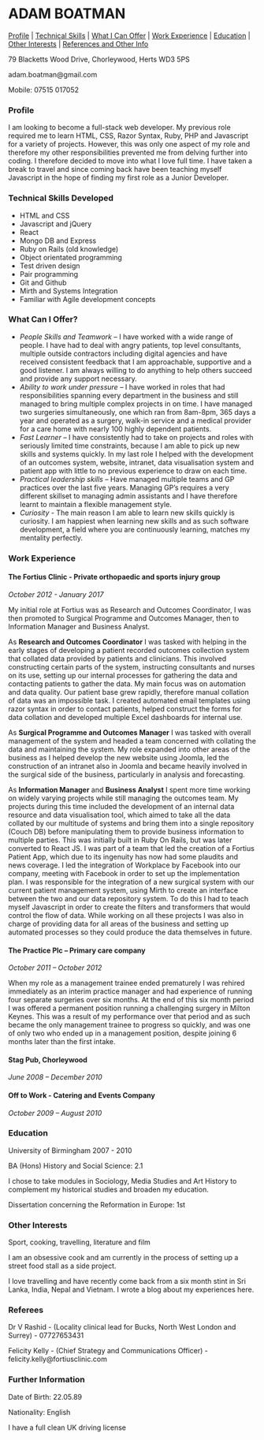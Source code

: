 <h1>ADAM BOATMAN</strong></h1>
<p><a href="#profile">Profile</a> | <a href="#technical">Technical Skills</a> | <a href="#offer">What I Can Offer</a> | <a href="#work">Work Experience</a> | <a href="#education">Education</a> | <a href="#other">Other Interests</a> | <a href="#references">References and Other Info</a>
<p>79 Blacketts Wood Drive, Chorleywood, Herts WD3 5PS</p>
<p>adam.boatman@gmail.com</p>
<p>Mobile: 07515 017052</p>

<h3><a name="profile"></a>Profile</strong></h3>
<p>I am looking to become a full-stack web developer. My previous role required me to learn HTML, CSS, Razor Syntax, Ruby, PHP and Javascript for a variety of projects. However, this was only one aspect of my role and therefore my other responsibilities prevented me from delving further into coding. I therefore decided to move into what I love full time. I have taken a break to travel and since coming back have been teaching myself Javascript in the hope of finding my first role as a Junior Developer.</p>

<h3><a name="technical"></a>Technical Skills Developed</h3>
<ul>
  <li>HTML and CSS</li>
  <li>Javascript and jQuery</li>
  <li>React</li>
  <li>Mongo DB and Express</li>
  <li>Ruby on Rails (old knowledge)</li>
  <li>Object orientated programming</li>
  <li>Test driven design</li>
  <li>Pair programming</li>
  <li>Git and Github</li>
  <li>Mirth and Systems Integration</li>
  <li>Familiar with Agile development concepts</li>
</ul>

<h3><a name="offer"></a>What Can I Offer?</h3>
<ul>
  <li><em>People Skills and Teamwork</em> – I have worked with a wide range of people. I have had to deal with angry patients, top level consultants, multiple outside contractors including digital agencies and have received consistent feedback that I am approachable, supportive and a good listener. I am always willing to do anything to help others succeed and provide any support necessary.</li>
  <li><em>Ability to work under pressure</em> – I have worked in roles that had responsibilities spanning every department in the business and still managed to bring multiple complex projects in on time. I have managed two surgeries simultaneously, one which ran from 8am-8pm, 365 days a year and operated as a surgery, walk-in service and a medical provider for a care home with nearly 100 highly dependent patients.</li>
  <li><em>Fast Learner</em> – I have consistently had to take on projects and roles with seriously limited time constraints, because I am able to pick up new skills and systems quickly. In my last role I helped with the development of an outcomes system, website, intranet, data visualisation system and patient app with little to no previous experience to draw on each time.</li>
  <li><em>Practical leadership skills</em> – Have managed multiple teams and GP practices over the last five years. Managing GP’s requires a very different skillset to managing admin assistants and I have therefore learnt to maintain a flexible management style.</li>
  <li><em>Curiosity</em> - The main reason I am able to learn new skills quickly is curiosity. I am happiest when learning new skills and as such software development, a field where you are continuously learning, matches my mentality perfectly.</li>
</ul>

<h3><a name="work"></a>Work Experience</h3>

<h4>The Fortius Clinic - Private orthopaedic and sports injury group</h4>
<p><em>October 2012 - January 2017</em></p>

<p>My initial role at Fortius was as Research and Outcomes Coordinator, I was then promoted to Surgical Programme and Outcomes Manager, then to Information Manager and Business Analyst.</p>

<p>As <strong>Research and Outcomes Coordinator</strong> I was tasked with helping in the early stages of developing a patient recorded outcomes collection system that collated data provided by patients and clinicians. This involved constructing certain parts of the system, instructing consultants and nurses on its use, setting up our internal processes for gathering the data and contacting patients to gather the data. My main focus was on automation and data quality. Our patient base grew rapidly, therefore manual collation of data was an impossible task. I created automated email templates using razor syntax in order to contact patients, helped construct the forms for data collation and developed multiple Excel dashboards for internal use.</p>

<p>As <strong>Surgical Programme and Outcomes Manager</strong> I was tasked with overall management of the system and headed a team concerned with collating the data and maintaining the system. My role expanded into other areas of the business as I helped develop the new website using Joomla, led the construction of an intranet also in Joomla and became heavily involved in the surgical side of the business, particularly in analysis and forecasting.</p>

<p>As <strong>Information Manager</strong> and <strong>Business Analyst</strong> I spent more time working on widely varying projects while still managing the outcomes team. My projects during this time included the development of an internal data resource and data visualisation tool, which aimed to take all the data collated by our multitude of systems and bring them into a single repository (Couch DB) before manipulating them to provide business information to multiple parties. This was initially built in Ruby On Rails, but was later converted to React JS. I was part of a team that led the creation of a Fortius Patient App, which due to its ingenuity has now had some plaudits and news coverage. I led the integration of Workplace by Facebook into our company, meeting with Facebook in order to set up the implementation plan. I was responsible for the integration of a new surgical system with our current patient management system, using Mirth to create an interface between the two and our data repository system. To do this I had to teach myself Javascript in order to create the filters and transformers that would control the flow of data. While working on all these projects I was also in charge of providing data for all areas of the business and setting up automated processes so they could produce the data themselves in future.</p> 

<h4>The Practice Plc – Primary care company</h4>
<p><em>October 2011 – October 2012</em></p>
<p>When my role as a management trainee ended prematurely I was rehired immediately as an interim practice manager and had experience of running four separate surgeries over six months. At the end of this six month period I was offered a permanent position running a challenging surgery in Milton Keynes. This was a result of my performance over that period and as such became the only management trainee to progress so quickly, and was one of only two who ended up in a management position, despite joining 6 months later than the first intake.</p>

<h4>Stag Pub, Chorleywood</h4>
<p><em>June 2008 – December 2010</em></p>

<h4>Off to Work - Catering and Events Company</h4>
<p><em>October 2009 – August 2010</em></p>

<h3><a name="education"></a>Education</h3>

<p>University of Birmingham 2007 - 2010</br>
<p>BA (Hons) History and Social Science: 2.1</p>

<p>I chose to take modules in Sociology, Media Studies and Art History to complement my historical studies and broaden my education.</p>
<p>Dissertation concerning the Reformation in Europe: 1st</p>

<h3><a name="other"></a>Other Interests</h3>
<p>Sport, cooking, travelling, literature and film</p>
<p>I am an obsessive cook and am currently in the process of setting up a street food stall as a side project.</p>
<p>I love travelling and have recently come back from a six month stint in Sri Lanka, India, Nepal and Vietnam. I wrote a blog about my experiences here.</p>

<h3><a name="references"></a>Referees</h3>
<p>Dr V Rashid - (Locality clinical lead for Bucks, North West London and Surrey) - 07727653431</p>
<p>Felicity Kelly - (Chief Strategy and Communications Officer) - felicity.kelly@fortiusclinic.com</p>

<h3>Further Information</h3>
<p>Date of Birth: 22.05.89</p>
<p>Nationality: English</p>
<p>I have a full clean UK driving license</p>
